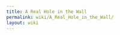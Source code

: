 ```yaml
---
title: A Real Hole in the Wall
permalink: wiki/A_Real_Hole_in_the_Wall/
layout: wiki
---
```




